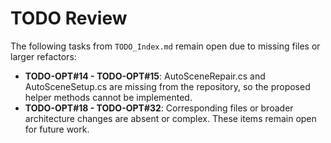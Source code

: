 # TODO Review
The following tasks from `TODO_Index.md` remain open due to missing files or larger refactors:
- **TODO-OPT#14 - TODO-OPT#15**: AutoSceneRepair.cs and AutoSceneSetup.cs are missing from the repository, so the proposed helper methods cannot be implemented.
- **TODO-OPT#18 - TODO-OPT#32**: Corresponding files or broader architecture changes are absent or complex. These items remain open for future work.
